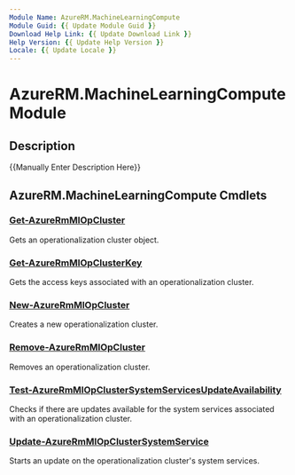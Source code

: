 ```yaml
---
Module Name: AzureRM.MachineLearningCompute
Module Guid: {{ Update Module Guid }}
Download Help Link: {{ Update Download Link }}
Help Version: {{ Update Help Version }}
Locale: {{ Update Locale }}
---
```


# AzureRM.MachineLearningCompute Module
## Description
{{Manually Enter Description Here}}

## AzureRM.MachineLearningCompute Cmdlets
### [Get-AzureRmMlOpCluster](Get-AzureRmMlOpCluster.md)
Gets an operationalization cluster object.

### [Get-AzureRmMlOpClusterKey](Get-AzureRmMlOpClusterKey.md)
Gets the access keys associated with an operationalization cluster.

### [New-AzureRmMlOpCluster](New-AzureRmMlOpCluster.md)
Creates a new operationalization cluster.

### [Remove-AzureRmMlOpCluster](Remove-AzureRmMlOpCluster.md)
Removes an operationalization cluster.

### [Test-AzureRmMlOpClusterSystemServicesUpdateAvailability](Test-AzureRmMlOpClusterSystemServicesUpdateAvailability.md)
Checks if there are updates available for the system services associated with an operationalization cluster.

### [Update-AzureRmMlOpClusterSystemService](Update-AzureRmMlOpClusterSystemService.md)
Starts an update on the operationalization cluster's system services.

